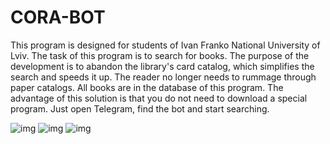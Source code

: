 # **CORA-BOT**

This program is designed for students of Ivan Franko National University of Lviv. The task of this program is to search for books. The purpose of the development is to abandon the library's card catalog, which simplifies the search and speeds it up. The reader no longer needs to rummage through paper catalogs. All books are in the database of this program. The advantage of this solution is that you do not need to download a special program. Just open Telegram, find the bot and start searching.

![img](https://images2.imgbox.com/dc/5a/uAZwrrV0_o.jpg)
![img](https://images2.imgbox.com/8d/90/HVSYamWd_o.jpg)
![img](https://images2.imgbox.com/24/99/45akHrwI_o.jpg)
